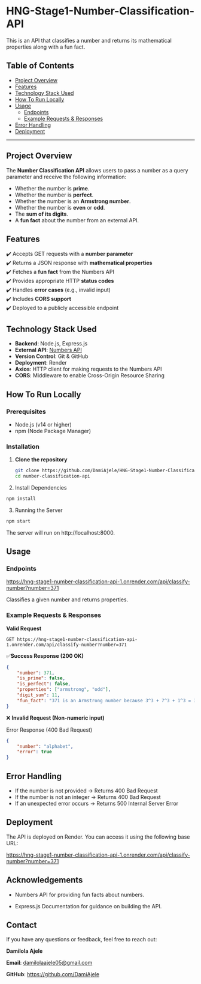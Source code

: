 # **HNG-Stage1-Number-Classification-API**  
This is an API that classifies a number and returns its mathematical properties along with a fun fact.

## **Table of Contents**
- [Project Overview](#project-overview)
- [Features](#features)
- [Technology Stack Used](#technology-stack)
- [How To Run Locally](#run-locally)
- [Usage](#usage)
  - [Endpoints](#endpoints)
  - [Example Requests & Responses](#example-requests--responses)
- [Error Handling](#error-handling)
- [Deployment](#deployment)

---

## **Project Overview**
The **Number Classification API** allows users to pass a number as a query parameter and receive the following information:
- Whether the number is **prime**.
- Whether the number is **perfect**.
- Whether the number is an **Armstrong number**.
- Whether the number is **even** or **odd**.
- The **sum of its digits**.
- A **fun fact** about the number from an external API.



## **Features**
✔️ Accepts GET requests with a **number parameter**  
✔️ Returns a JSON response with **mathematical properties**  
✔️ Fetches a **fun fact** from the Numbers API  
✔️ Provides appropriate HTTP **status codes**  
✔️ Handles **error cases** (e.g., invalid input)  
✔️ Includes **CORS support**  
✔️ Deployed to a publicly accessible endpoint  



## **Technology Stack Used**
- **Backend**: Node.js, Express.js  
- **External API**: [Numbers API](http://numbersapi.com/#42)  
- **Version Control**: Git & GitHub  
- **Deployment**: Render 
- **Axios**: HTTP client for making requests to the Numbers API
- **CORS**: Middleware to enable Cross-Origin Resource Sharing





## How To Run Locally

### Prerequisites
- Node.js (v14 or higher)
- npm (Node Package Manager)

### **Installation**
1. **Clone the repository**
   ```bash
   git clone https://github.com/DamiAjele/HNG-Stage1-Number-Classification-API.git
   cd number-classification-api
   ```


2. Install Dependencies
```bash
npm install 
```
3. Running the Server
```bash
npm start
```

The server will run on http://localhost:8000.

## Usage

### Endpoints

https://hng-stage1-number-classification-api-1.onrender.com/api/classify-number?number=371

Classifies a given number and returns properties.

### Example Requests & Responses

**Valid Request**
```http
GET https://hng-stage1-number-classification-api-1.onrender.com/api/classify-number?number=371
```

✅**Success Response (200 OK)**

```JSON
{
    "number": 371,
    "is_prime": false,
    "is_perfect": false,
    "properties": ["armstrong", "odd"],
    "digit_sum": 11,
    "fun_fact": "371 is an Armstrong number because 3^3 + 7^3 + 1^3 = 371"
}
```

❌ **Invalid Request (Non-numeric input)**

Error Response (400 Bad Request)

```JSON
{
    "number": "alphabet",
    "error": true
}
```

## Error Handling
- If the number is not provided → Returns 400 Bad Request
- If the number is not an integer → Returns 400 Bad Request
- If an unexpected error occurs → Returns 500 Internal Server Error

## Deployment

The API is deployed on Render. You can access it using the following base URL:

https://hng-stage1-number-classification-api-1.onrender.com/api/classify-number?number=371


## Acknowledgements
- Numbers API for providing fun facts about numbers.

- Express.js Documentation for guidance on building the API.

## Contact
If you have any questions or feedback, feel free to reach out:

**Damilola Ajele**

**Email**: damilolaajele05@gmail.com

**GitHub**: https://github.com/DamiAjele


